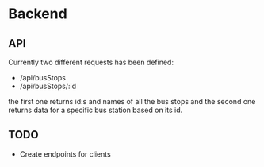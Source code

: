 # Backend

## API

Currently two different requests has been defined:

- /api/busStops
- /api/busStops/:id

the first one returns id:s and names of all the bus stops and the second one returns data for a specific bus station based on its id.

## TODO

- Create endpoints for clients
